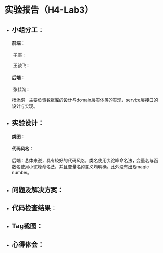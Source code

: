 # 实验报告（H4-Lab3）

- ## 小组分工：

  #### 前端：

  ​	于康：

  ​	王骏飞：

  #### 后端：

  ​	张佳洵：

  ​	杨添淇：主要负责数据库的设计与domain层实体类的实现，service层接口的设计与实现。

- ## 实验设计：

  #### 类图：

  #### 代码风格：

  ​	后端：总体来说，具有较好的代码风格，类名使用大驼峰命名法，变量名与函数名使用小驼峰命名法，并且变量名的含义均明确。此外没有出现magic number。

- ## 问题及解决方案：

- ## 代码检查结果：

- ## Tag截图：

- ## 心得体会：

